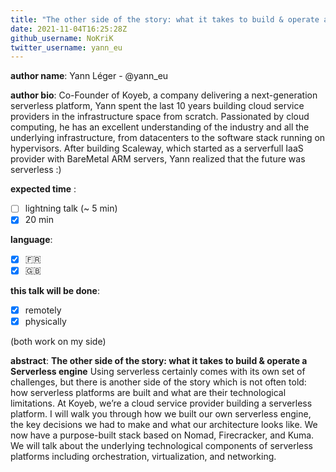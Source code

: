 ```yaml
---
title: "The other side of the story: what it takes to build & operate a Serverless engine"
date: 2021-11-04T16:25:28Z
github_username: NoKriK
twitter_username: yann_eu
---
```

__author name__:
Yann Léger - @yann_eu

__author bio__:
Co-Founder of Koyeb, a company delivering a next-generation serverless platform, Yann spent the last 10 years building cloud service providers in the infrastructure space from scratch.
Passionated by cloud computing, he has an excellent understanding of the industry and all the underlying infrastructure, from datacenters to the software stack running on hypervisors.
After building Scaleway, which started as a serverfull IaaS provider with BareMetal ARM servers, Yann realized that the future was serverless :)

__expected time__ :

- [ ] lightning talk (~ 5 min)
- [x] 20 min

__language__:

- [x] :fr:
- [x] :uk:

**this talk will be done**:
- [x] remotely
- [x] physically

(both work on my side)

__abstract__:
**The other side of the story: what it takes to build & operate a Serverless engine**
Using serverless certainly comes with its own set of challenges, but there is another side of the story which is not often told: how serverless platforms are built and what are their technological limitations.
At Koyeb, we’re a cloud service provider building a serverless platform. I will walk you through how we built our own serverless engine, the key decisions we had to make and what our architecture looks like. We now have a purpose-built stack based on Nomad, Firecracker, and Kuma.
We will talk about the underlying technological components of serverless platforms including orchestration, virtualization, and networking.


